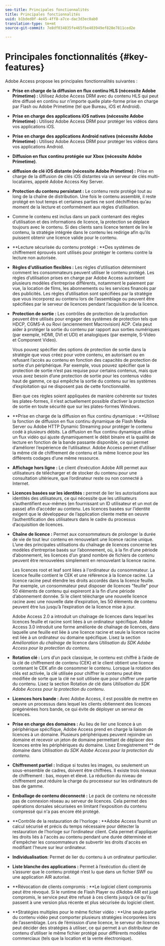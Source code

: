 ```yaml
---
seo-title: Principales fonctionnalités
title: Principales fonctionnalités
uuid: b1bded0f-4e45-4ff8-a7ce-dac3d3ec0ab0
translation-type: tm+mt
source-git-commit: 7e8df034035fe465fbe403949ef828e7811ced2e

---
```



# Principales fonctionnalités {#key-features}

Adobe Access propose les principales fonctionnalités suivantes :

* **Prise en charge de la diffusion en flux continu HLS (nécessite Adobe Primetime) :** Utilisez Adobe Access DRM avec du contenu HLS qui peut être diffusé en continu sur n’importe quelle plate-forme prise en charge par Flash ou Adobe Primetime (tel que Bureau, iOS et Android).
* **Prise en charge des applications iOS natives (nécessite Adobe Primetime) :** Utilisez Adobe Access DRM pour protéger les vidéos dans vos applications iOS.
* **Prise en charge des applications Android natives (nécessite Adobe Primetime) :** Utilisez Adobe Access DRM pour protéger les vidéos dans vos applications Android.
* **Diffusion en flux continu protégée sur Xbox (nécessite Adobe Primetime)**.
* **diffusion de clé iOS distante (nécessite Adobe Primetime) :** Prise en charge de la diffusion de clés iOS distantes via un serveur de clés multi-locataires, appelé Adobe Access Key Server.
* **Protection du contenu persistant :** Le contenu reste protégé tout au long de la chaîne de distribution. Une fois le contenu assemblé, il reste protégé en tout temps et certaines parties ne sont déchiffrées qu’au moment de la lecture et conformément aux règles d’utilisation.
* Comme le contenu est inclus dans un pack contenant des règles d’utilisation et des informations de licence, la protection se déplace toujours avec le contenu. Si des clients sans licence tentent de lire le contenu, la stratégie intégrée dans le contenu les redirige afin qu’ils puissent obtenir une licence valide pour le contenu.
* **Lecture sécurisée du contenu protégé : **Des systèmes de chiffrement éprouvés sont utilisés pour protéger le contenu contre la lecture non autorisée.
* **Règles d’utilisation flexibles :** Les règles d’utilisation déterminent comment les consommateurs peuvent utiliser le contenu protégé. Les règles d’utilisation prises en charge par Adobe Access autorisent plusieurs modèles d’entreprise différents, notamment le paiement par vue, la location de films, les abonnements ou les services financés par des publicités. Les règles d’utilisation sont spécifiées par la stratégie que vous incorporez au contenu lors de l’assemblage ou peuvent être spécifiées par le serveur de licences pendant l’acquisition de la licence.
* **Protection de sortie :** Les contrôles de protection de la production peuvent être utilisés pour engager des systèmes de protection tels que HDCP, CGMS-A ou Rovi (anciennement Macrovision) ACP. Cela peut aider à protéger la sortie du contenu par rapport aux sorties numériques (par exemple, HDMI, DVI et UDI) et analogiques (par exemple, S-Video et Component Video).

   Vous pouvez spécifier des options de protection de sortie dans la stratégie que vous créez pour votre contenu, en autorisant ou en refusant l’accès au contenu en fonction des capacités de protection de sortie d’un périphérique. Par exemple, vous pouvez spécifier que la protection de sortie n’est pas requise pour certains contenus, mais que vous avez besoin d’une protection de sortie pour les contenus vidéo haut de gamme, ce qui empêche la sortie du contenu sur les systèmes d’exploitation qui ne disposent pas de cette fonctionnalité.

   Bien que ces règles soient appliquées de manière cohérente sur toutes les plates-formes, il n’est actuellement possible d’activer la protection de sortie en toute sécurité que sur les plates-formes Windows.

* **Prise en charge de la diffusion en flux continu dynamique : **Utilisez la fonction de diffusion en flux continu dynamique de Flash Media Server ou Adobe HTTP Dynamic Streaming pour protéger le contenu codé à plusieurs débits. La diffusion en flux continu dynamique utilise un flux vidéo qui ajuste dynamiquement le débit binaire et la qualité de lecture en fonction de la bande passante disponible, ce qui permet d’améliorer l’expérience de l’utilisateur. Adobe Access permet d’utiliser la même clé de chiffrement de contenu et la même licence pour les différents codages d’une même ressource.
* **Affichage hors ligne :** Le client d’exécution Adobe AIR permet aux utilisateurs de télécharger et de stocker du contenu pour une consultation ultérieure, que l’ordinateur reste ou non connecté à Internet.
* **Licences basées sur les identités :** permet de lier les autorisations aux identités des utilisateurs, ce qui nécessite que les utilisateurs s’authentifient eux-mêmes (en fournissant un ID utilisateur et un mot de passe) afin d’accéder au contenu. Les licences basées sur l’identité exigent que le développeur de l’application cliente mette en oeuvre l’authentification des utilisateurs dans le cadre du processus d’acquisition de licences.
* **Chaîne de licence :** Permet aux consommateurs de prolonger la durée de vie de tout leur contenu en renouvelant une licence racine unique. L’une des principales utilisations du chaînage de licences concerne les modèles d’entreprise basés sur l’abonnement, où, à la fin d’une période d’abonnement, les licences d’un grand nombre de fichiers de contenu peuvent être renouvelées simplement en renouvelant la licence racine.

   Les licences root et leaf sont liées à l&#39;ordinateur du consommateur. La licence feuille contient le CEK et une référence à la licence racine. La licence racine peut étendre les droits accordés dans la licence feuille. Par exemple, un consommateur peut disposer de licences &quot;feuille&quot; pour 50 éléments de contenu qui expireront à la fin d’une période d’abonnement donnée. Si le client télécharge une nouvelle licence racine avec une nouvelle date d’expiration, les 50 éléments de contenu peuvent être lus jusqu’à l’expiration de la licence mise à jour.

   Adobe Access 2.0 a introduit un chaînage de licences dans lequel les licences feuille et racine sont liées à un ordinateur spécifique. Adobe Access 3.0 introduit une forme améliorée de chaînage de licences, dans laquelle une feuille est liée à une licence racine et seule la licence racine est liée à un ordinateur ou domaine spécifique. Lisez la section *Amélioration du chaînage* de licence dans *Utilisation du SDK Adobe Access pour la protection du contenu*.

* **Rotation clé :** Lors d’un pack classique, le contenu est chiffré à l’aide de la clé de chiffrement de contenu (CEK) et le client obtient une licence contenant le CEK afin de consommer le contenu. Lorsque la rotation des clés est activée, la clé utilisée pour chiffrer le contenu peut être modifiée de sorte que la clé ne soit utilisée que pour chiffrer une partie du contenu. Lisez la section Rotation *de* clé dans *Utilisation du SDK Adobe Access pour la protection du contenu*.

* **Licences hors bande :** Avec Adobe Access, il est possible de mettre en oeuvre un processus dans lequel les clients obtiennent des licences prégénérées hors bande, ce qui évite de déployer un serveur de licences.
* **Prise en charge des domaines :** Au lieu de lier une licence à un périphérique spécifique, Adobe Access prend en charge la liaison de licences à un domaine. Plusieurs périphériques peuvent rejoindre un domaine et recevoir un jeton de domaine permettant de déplacer des licences entre les périphériques du domaine. Lisez Enregistrement ** de domaine dans *Utilisation du SDK Adobe Access pour la protection du contenu*.

* **Chiffrement partiel :** Indique si toutes les images, ou seulement un sous-ensemble de cadres, doivent être chiffrées. Il existe trois niveaux de chiffrement : bas, moyen et élevé. La réduction du niveau de chiffrement peut réduire la charge du processeur sur les ordinateurs de bas de gamme.
* **Emballage de contenu déconnecté :** Le pack de contenu ne nécessite pas de connexion réseau au serveur de licences. Cela permet des opérations dorsales sécurisées en limitant l&#39;exposition du contenu compressé qui n&#39;a pas encore été protégé.
* **Contrôle de la restauration de l&#39;horloge : **Adobe Access fournit un calcul sécurisé et précis du temps nécessaire pour détecter la restauration de l’horloge sur l’ordinateur client. Cela permet d&#39;appliquer les droits liés à l&#39;accès au contenu pendant une durée déterminée et d&#39;empêcher les consommateurs de subvertir les droits d&#39;accès en modifiant l&#39;heure sur leur ordinateur.
* **Individualisation**: Permet de lier du contenu à un ordinateur particulier.
* **Liste blanche des applications :** Permet à l’exécution du client de s’assurer que le contenu protégé n’est lu que dans un fichier SWF ou une application AIR autorisé.
* **Révocation de clients compromis : **Le logiciel client compromis peut être révoqué. Si le runtime de Flash Player ou d’Adobe AIR est jugé compromis, le service peut être refusé à ces clients jusqu’à ce qu’ils passent à une version plus récente et plus sécurisée du logiciel client.
* **Stratégies multiples pour le même fichier vidéo : **Une seule partie du contenu vidéo peut comporter plusieurs stratégies incorporées lors de l’assemblage. Lors de l’émission d’une licence, le serveur de licences peut décider des stratégies à utiliser, ce qui permet à un distributeur de contenu d’utiliser le même fichier protégé pour différents modèles commerciaux (tels que la location et la vente électronique).

